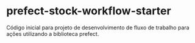 # prefect-stock-workflow-starter
Código inicial para projeto de desenvolvimento de fluxo de trabalho para ações utilizando a biblioteca prefect.
